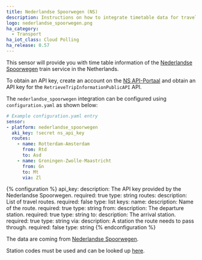 ```yaml
---
title: Nederlandse Spoorwegen (NS)
description: Instructions on how to integrate timetable data for traveling by train in the Netherlands within Home Assistant.
logo: nederlandse_spoorwegen.png
ha_category:
  - Transport
ha_iot_class: Cloud Polling
ha_release: 0.57
---
```


This sensor will provide you with time table information of the [Nederlandse Spoorwegen](https://www.ns.nl/) train service in the Netherlands.

To obtain an API key, create an account on the [NS API-Portaal](https://apiportal.ns.nl/) and obtain an API key for the `RetrieveTripInformationPublicAPI` API.

The `nederlandse_spoorwegen` integration can be configured using `configuration.yaml` as shown below:

```yaml
# Example configuration.yaml entry
sensor:
- platform: nederlandse_spoorwegen
  aki_key: !secret ns_api_key
  routes:
    - name: Rotterdam-Amsterdam
      from: Rtd
      to: Asd
    - name: Groningen-Zwolle-Maastricht
      from: Gn
      to: Mt
      via: Zl
```

{% configuration %}
api_key:
  description: The API key provided by the Nederlandse Spoorwegen.
  required: true
  type: string
routes:
  description: List of travel routes.
  required: false
  type: list
  keys:
    name:
      description: Name of the route.
      required: true
      type: string
    from:
      description: The departure station.
      required: true
      type: string
    to:
      description: The arrival station.
      required: true
      type: string
    via:
      description: A station the route needs to pass through.
      required: false
      type: string
{% endconfiguration %}

The data are coming from [Nederlandse Spoorwegen](https://www.ns.nl/).

Station codes must be used and can be looked up [here](https://nl.wikipedia.org/wiki/Lijst_van_spoorwegstations_in_Nederland).
